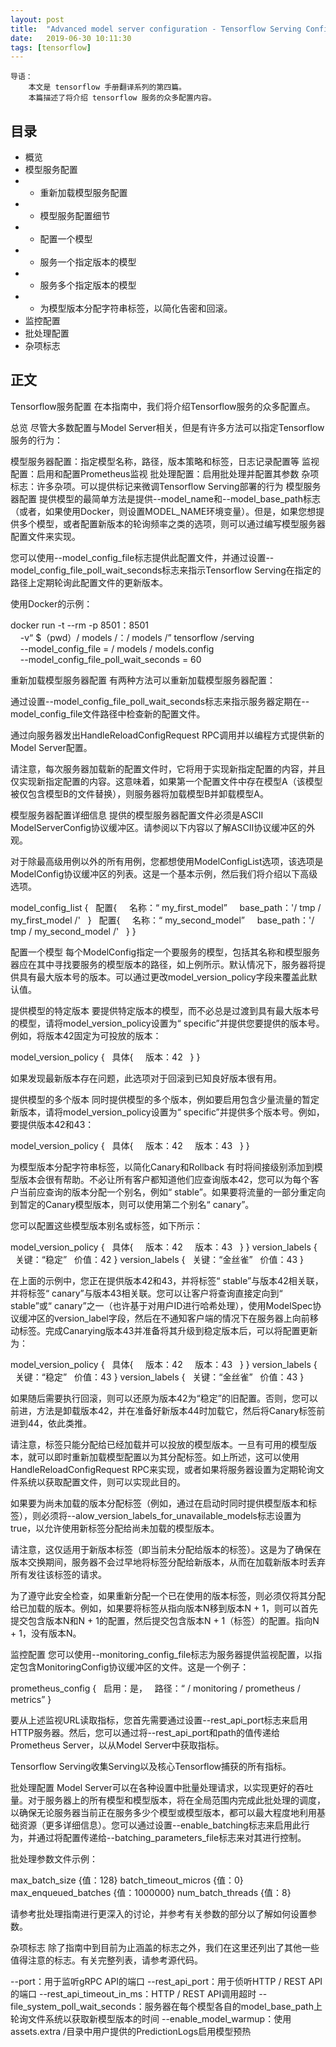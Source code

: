 ```yaml
---
layout: post
title:  "Advanced model server configuration - Tensorflow Serving Configuration"
date:   2019-06-30 10:11:30
tags: [tensorflow]
---
```


    导语：
        本文是 tensorflow 手册翻译系列的第四篇。
        本篇描述了将介绍 tensorflow 服务的众多配置内容。

## 目录
+ 概览
+ 模型服务配置
+ + 重新加载模型服务配置
+ + 模型服务配置细节
+ + 配置一个模型
+ + 服务一个指定版本的模型
+ + 服务多个指定版本的模型
+ + 为模型版本分配字符串标签，以简化告密和回滚。
+ 监控配置
+ 批处理配置
+ 杂项标志


## 正文
Tensorflow服务配置
在本指南中，我们将介绍Tensorflow服务的众多配置点。

总览
尽管大多数配置与Model Server相关，但是有许多方法可以指定Tensorflow服务的行为：

模型服务器配置：指定模型名称，路径，版本策略和标签，日志记录配置等
监视配置：启用和配置Prometheus监视
批处理配置：启用批处理并配置其参数
杂项标志：许多杂项。可以提供标记来微调Tensorflow Serving部署的行为
模型服务器配置
提供模型的最简单方法是提供--model_name和--model_base_path标志（或者，如果使用Docker，则设置MODEL_NAME环境变量）。但是，如果您想提供多个模型，或者配置新版本的轮询频率之类的选项，则可以通过编写模型服务器配置文件来实现。

您可以使用--model_config_file标志提供此配置文件，并通过设置--model_config_file_poll_wait_seconds标志来指示Tensorflow Serving在指定的路径上定期轮询此配置文件的更新版本。

使用Docker的示例：

docker run -t --rm -p 8501：8501 \
    -v“ $（pwd）/ models /：/ models /” tensorflow /serving\
    --model_config_file = / models / models.config \
    --model_config_file_poll_wait_seconds = 60

重新加载模型服务器配置
有两种方法可以重新加载模型服务器配置：

通过设置--model_config_file_poll_wait_seconds标志来指示服务器定期在--model_config_file文件路径中检查新的配置文件。

通过向服务器发出HandleReloadConfigRequest RPC调用并以编程方式提供新的Model Server配置。

请注意，每次服务器加载新的配置文件时，它将用于实现新指定配置的内容，并且仅实现新指定配置的内容。这意味着，如果第一个配置文件中存在模型A（该模型被仅包含模型B的文件替换），则服务器将加载模型B并卸载模型A。

模型服务器配置详细信息
提供的模型服务器配置文件必须是ASCII ModelServerConfig协议缓冲区。请参阅以下内容以了解ASCII协议缓冲区的外观。

对于除最高级用例以外的所有用例，您都想使用ModelConfigList选项，该选项是ModelConfig协议缓冲区的列表。这是一个基本示例，然后我们将介绍以下高级选项。

model_config_list {
  配置{
    名称：“ my_first_model”
    base_path：'/ tmp / my_first_model /'
  }
  配置{
    名称：“ my_second_model”
    base_path：'/ tmp / my_second_model /'
  }
}

配置一个模型
每个ModelConfig指定一个要服务的模型，包括其名称和模型服务器应在其中寻找要服务的模型版本的路径，如上例所示。默认情况下，服务器将提供具有最大版本号的版本。可以通过更改model_version_policy字段来覆盖此默认值。

提供模型的特定版本
要提供特定版本的模型，而不必总是过渡到具有最大版本号的模型，请将model_version_policy设置为“ specific”并提供您要提供的版本号。例如，将版本42固定为可投放的版本：

model_version_policy {
  具体{
    版本：42
  }
}

如果发现最新版本存在问题，此选项对于回滚到已知良好版本很有用。

提供模型的多个版本
同时提供模型的多个版本，例如要启用包含少量流量的暂定新版本，请将model_version_policy设置为“ specific”并提供多个版本号。例如，要提供版本42和43：

model_version_policy {
  具体{
    版本：42
    版本：43
  }
}

为模型版本分配字符串标签，以简化Canary和Rollback
有时将间接级别添加到模型版本会很有帮助。不必让所有客户都知道他们应查询版本42，您可以为每个客户当前应查询的版本分配一个别名，例如“ stable”。如果要将流量的一部分重定向到暂定的Canary模型版本，则可以使用第二个别名“ canary”。

您可以配置这些模型版本别名或标签，如下所示：

model_version_policy {
  具体{
    版本：42
    版本：43
  }
}
version_labels {
  关键：“稳定”
  价值：42
}
version_labels {
  关键：“金丝雀”
  价值：43
}

在上面的示例中，您正在提供版本42和43，并将标签“ stable”与版本42相关联，并将标签“ canary”与版本43相关联。您可以让客户将查询直接定向到“ stable”或“ canary”之一（也许基于对用户ID进行哈希处理），使用ModelSpec协议缓冲区的version_label字段，然后在不通知客户端的情况下在服务器上向前移动标签。完成Canarying版本43并准备将其升级到稳定版本后，可以将配置更新为：

model_version_policy {
  具体{
    版本：42
    版本：43
  }
}
version_labels {
  关键：“稳定”
  价值：43
}
version_labels {
  关键：“金丝雀”
  价值：43
}

如果随后需要执行回滚，则可以还原为版本42为“稳定”的旧配置。否则，您可以前进，方法是卸载版本42，并在准备好新版本44时加载它，然后将Canary标签前进到44，依此类推。

请注意，标签只能分配给已经加载并可以投放的模型版本。一旦有可用的模型版本，就可以即时重新加载模型配置以为其分配标签。如上所述，这可以使用HandleReloadConfigRequest RPC来实现，或者如果将服务器设置为定期轮询文件系统以获取配置文件，则可以实现此目的。

如果要为尚未加载的版本分配标签（例如，通过在启动时同时提供模型版本和标签），则必须将--alow_version_labels_for_unavailable_models标志设置为true，以允许使用新标签分配给尚未加载的模型版本。

请注意，这仅适用于新版本标签（即当前未分配给版本的标签）。这是为了确保在版本交换期间，服务器不会过早地将标签分配给新版本，从而在加载新版本时丢弃所有发往该标签的请求。

为了遵守此安全检查，如果重新分配一个已在使用的版本标签，则必须仅将其分配给已加载的版本。例如，如果要将标签从指向版本N移到版本N + 1，则可以首先提交包含版本N和N + 1的配置，然后提交包含版本N + 1（标签）的配置。指向N + 1，没有版本N。

监控配置
您可以使用--monitoring_config_file标志为服务器提供监视配置，以指定包含MonitoringConfig协议缓冲区的文件。这是一个例子：

prometheus_config {
  启用：是，
  路径：“ / monitoring / prometheus / metrics”
}

要从上述监视URL读取指标，您首先需要通过设置--rest_api_port标志来启用HTTP服务器。然后，您可以通过将--rest_api_port和path的值传递给Prometheus Server，以从Model Server中获取指标。

Tensorflow Serving收集Serving以及核心Tensorflow捕获的所有指标。

批处理配置
Model Server可以在各种设置中批量处理请求，以实现更好的吞吐量。对于服务器上的所有模型和模型版本，将在全局范围内完成此批处理的调度，以确保无论服务器当前正在服务多少个模型或模型版本，都可以最大程度地利用基础资源（更多详细信息）。您可以通过设置--enable_batching标志来启用此行为，并通过将配置传递给--batching_parameters_file标志来对其进行控制。

批处理参数文件示例：

max_batch_size {值：128}
batch_timeout_micros {值：0}
max_enqueued_batches {值：1000000}
num_batch_threads {值：8}

请参考批处理指南进行更深入的讨论，并参考有关参数的部分以了解如何设置参数。

杂项标志
除了指南中到目前为止涵盖的标志之外，我们在这里还列出了其他一些值得注意的标志。有关完整列表，请参考源代码。

--port：用于监听gRPC API的端口
--rest_api_port：用于侦听HTTP / REST API的端口
--rest_api_timeout_in_ms：HTTP / REST API调用超时
--file_system_poll_wait_seconds：服务器在每个模型各自的model_base_path上轮询文件系统以获取新模型版本的时间
--enable_model_warmup：使用assets.extra /目录中用户提供的PredictionLogs启用模型预热